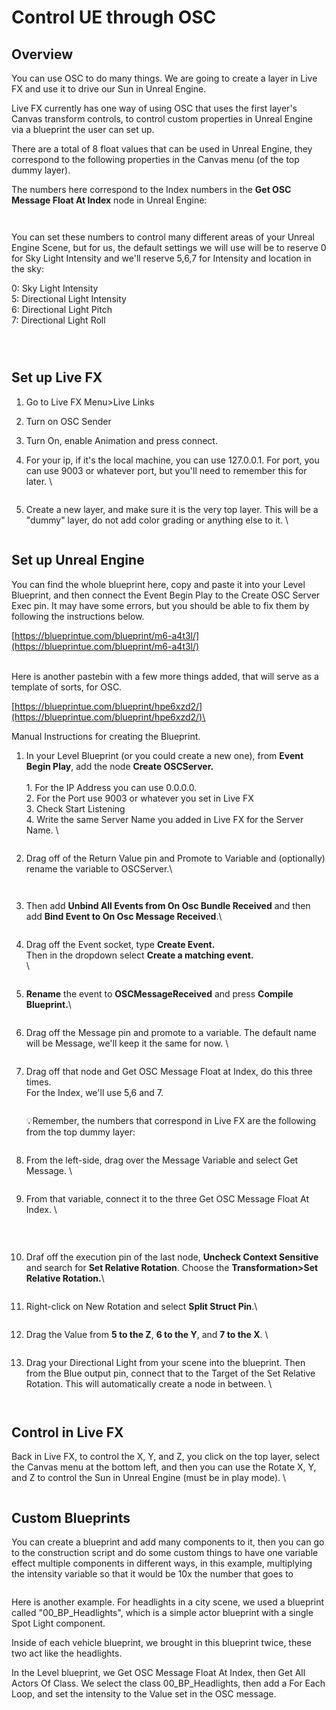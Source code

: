# Control UE through OSC

## Overview

You can use OSC to do many things. We are going to create a layer in Live FX and use it to drive our Sun in Unreal Engine.&#x20;



Live FX currently has one way of using OSC that uses the first layer's Canvas transform controls, to control custom properties in Unreal Engine via a blueprint the user can set up.

There are a total of 8 float values that can be used in Unreal Engine, they correspond to the following properties in the Canvas menu (of the top dummy layer).&#x20;

The numbers here correspond to the Index numbers in the **Get OSC Message Float At Index** node in Unreal Engine:

<figure><img src="../.gitbook/assets/image (3) (1) (1) (1) (1) (1) (1).png" alt=""><figcaption></figcaption></figure>

<figure><img src="../.gitbook/assets/image (2) (1) (1) (1) (1) (1) (1) (1).png" alt=""><figcaption></figcaption></figure>

You can set these numbers to control many different areas of your Unreal Engine Scene, but for us, the default settings we will use will be to reserve 0 for Sky Light Intensity and we'll reserve 5,6,7 for Intensity and location in the sky:\
&#x20;

0: Sky Light Intensity \
5: Directional Light Intensity\
6: Directional Light Pitch\
7: Directional Light Roll

<figure><img src="../.gitbook/assets/image (284).png" alt=""><figcaption></figcaption></figure>

<figure><img src="../.gitbook/assets/image (285).png" alt=""><figcaption></figcaption></figure>

<figure><img src="../.gitbook/assets/image (287).png" alt=""><figcaption></figcaption></figure>

## Set up Live FX

1. Go to Live FX Menu>Live Links
2. Turn on OSC Sender
3. Turn On, enable Animation and press connect.&#x20;
4.  For your ip, if it's the local machine, you can use 127.0.0.1. For port, you can use 9003 or whatever port, but you'll need to remember this for later. \


    <figure><img src="../.gitbook/assets/image (253).png" alt=""><figcaption></figcaption></figure>


5.  Create a new layer, and make sure it is the very top layer. This will be a "dummy" layer, do not add color grading or anything else to it. \


    <figure><img src="../.gitbook/assets/image (254).png" alt=""><figcaption></figcaption></figure>



## Set up Unreal Engine

You can find the whole blueprint here, copy and paste it into your Level Blueprint, and then connect the Event Begin Play to the Create OSC Server Exec pin. It may have some errors, but you should be able to fix them by following the instructions below.&#x20;

[https://blueprintue.com/blueprint/m6-a4t3l/](https://blueprintue.com/blueprint/m6-a4t3l/)

\
Here is another pastebin with a few more things added, that will serve as a template of sorts, for OSC.

[https://blueprintue.com/blueprint/hpe6xzd2/](https://blueprintue.com/blueprint/hpe6xzd2/)\


Manual Instructions for creating the Blueprint.

1.  In your Level Blueprint (or you could create a new one), from **Event Begin Play**, add the node **Create OSCServer.** \
    \
    1\. For the IP Address you can use 0.0.0.0. \
    2\. For the Port use 9003 or whatever you set in Live FX\
    3\. Check Start Listening\
    4\. Write the same Server Name you added in Live FX for the Server Name. \


    <figure><img src="../.gitbook/assets/image (255).png" alt=""><figcaption></figcaption></figure>


2.  Drag off of the Return Value pin and Promote to Variable and (optionally) rename the variable to OSCServer.\


    <figure><img src="../.gitbook/assets/image (256).png" alt=""><figcaption></figcaption></figure>

    <figure><img src="../.gitbook/assets/image (257).png" alt=""><figcaption></figcaption></figure>


3.  Then add **Unbind All Events from On Osc Bundle Received** and then add **Bind Event to On Osc Message Received**.\


    <figure><img src="../.gitbook/assets/image (258).png" alt=""><figcaption></figcaption></figure>


4.  Drag off the Event socket, type **Create Event.** \
    Then in the dropdown select **Create a matching event.**\
    \


    <figure><img src="../.gitbook/assets/image (260).png" alt=""><figcaption></figcaption></figure>
5.  **Rename** the event to **OSCMessageReceived** and press **Compile Blueprint.**\


    <figure><img src="../.gitbook/assets/image (262).png" alt=""><figcaption></figcaption></figure>


6.  Drag off the Message pin and promote to a variable. The default name will be Message, we'll keep it the same for now. \


    <figure><img src="../.gitbook/assets/image (263).png" alt=""><figcaption></figcaption></figure>


7.  Drag off that node and Get OSC Message Float at Index, do this three times. \
    For the Index, we'll use 5,6 and 7.&#x20;

    <figure><img src="../.gitbook/assets/image (264).png" alt=""><figcaption></figcaption></figure>

    :bulb:Remember, the numbers that correspond in Live FX are the following from the top dummy layer:

    <figure><img src="../.gitbook/assets/image (4) (1) (1) (1) (1) (1).png" alt=""><figcaption></figcaption></figure>
8.  From the left-side, drag over the Message Variable and select Get Message. \


    <figure><img src="../.gitbook/assets/image (265).png" alt=""><figcaption></figcaption></figure>


9.  From that variable, connect it to the three Get OSC Message Float At Index. \


    <figure><img src="../.gitbook/assets/image (266).png" alt=""><figcaption><p><br></p></figcaption></figure>


10. Draf off the execution pin of the last node, **Uncheck Context Sensitive** and search for **Set Relative Rotation**. Choose the **Transformation>Set Relative Rotation.**\


    <figure><img src="../.gitbook/assets/image (267).png" alt=""><figcaption></figcaption></figure>


11. Right-click on New Rotation and select **Split Struct Pin**.\


    <figure><img src="../.gitbook/assets/image (268).png" alt=""><figcaption></figcaption></figure>


12. Drag the Value from **5 to the Z**, **6 to the Y**, and **7 to the X**. \


    <figure><img src="../.gitbook/assets/image (269).png" alt=""><figcaption></figcaption></figure>


13. Drag your Directional Light from your scene into the blueprint. Then from the Blue output pin, connect that to the Target of the Set Relative Rotation. This will automatically create a node in between. \


    <figure><img src="../.gitbook/assets/image (270).png" alt=""><figcaption></figcaption></figure>

    <figure><img src="../.gitbook/assets/image (271).png" alt=""><figcaption></figcaption></figure>



## Control in Live FX

Back in Live FX, to control the X, Y, and Z, you click on the top layer, select the Canvas menu at the bottom left, and then you can use the Rotate X, Y, and Z to control the Sun in Unreal Engine (must be in play mode). \


<figure><img src="../.gitbook/assets/image (273).png" alt=""><figcaption></figcaption></figure>

## Custom Blueprints

You can create a blueprint and add many components to it, then you can go to the construction script and do some custom things to have one variable effect multiple components in different ways, in this example, multiplying the intensity variable so that it would be 10x the number that goes to&#x20;

<figure><img src="../.gitbook/assets/image (272).png" alt=""><figcaption></figcaption></figure>

Here is another example. For headlights in a city scene, we used a blueprint called "00\_BP\_Headlights",  which is a simple actor blueprint with a single Spot Light component.

Inside of each vehicle blueprint, we brought in this blueprint twice, these two act like the headlights.&#x20;

In the Level blueprint, we Get OSC Message Float At Index, then Get All Actors Of Class. We select the class 00\_BP\_Headlights, then add a For Each Loop, and set the intensity to the Value set in the OSC message.

<figure><img src="../.gitbook/assets/image (283).png" alt=""><figcaption></figcaption></figure>


